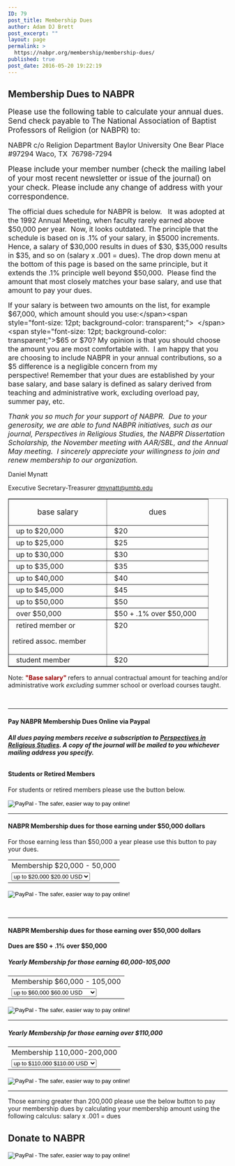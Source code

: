 ```yaml
---
ID: 79
post_title: Membership Dues
author: Adam DJ Brett
post_excerpt: ""
layout: page
permalink: >
  https://nabpr.org/membership/membership-dues/
published: true
post_date: 2016-05-20 19:22:19
---
```

<h2 align="left">Membership Dues to NABPR</h2>

<p align="left"><span style="font-size: 13pt;">Please use the following table to calculate your annual dues. Send check payable to The National Association of Baptist Professors of Religion (or <span style="text-transform: uppercase;">nabpr</span>)
to:</span></p>

<p style="text-align: left;"><span style="font-size: medium;">NABPR
c/o Religion Department
Baylor University
One Bear Place #97294
Waco, TX  76798-7294</span></p>

<p style="text-align: left;"><span style="font-size: 13pt;">Please include your member number (check the mailing label of your most recent newsletter or issue of the journal) on your check. Please include any change of address with your correspondence. </span></p>

<span style="font-size: 12pt; background-color: transparent;">The official dues schedule for NABPR is below.   It was adopted at the 1992 Annual Meeting, when faculty rarely earned above $50,000 per year.  Now, it looks outdated. </span><span style="font-size: 12pt; background-color: transparent;">The principle that the schedule is based on is .1% of your salary, in $5000 increments.</span><span style="font-size: 12pt; background-color: transparent;">  </span><span style="font-size: 12pt; background-color: transparent;">Hence, a salary of $30,000 results in dues of
$30, $35,000 results in $35, and so on (salary x .001 = dues). </span><span style="font-size: 12pt; background-color: transparent;">The drop down menu at the bottom of this page is based on the same principle, but it extends the .1% principle well beyond $50,000.</span><span style="font-size: 12pt; background-color: transparent;">  </span><span style="font-size: 12pt; background-color: transparent;">Please find the amount that most closely matches your base salary, and use that amount to pay your dues. </span>

<span style="font-size: 12pt; background-color: transparent;">If your salary is between two amounts on the list, for example $67,000, which amount should you use:</span><span style="font-size: 12pt; background-color: transparent;">  </span><span style="font-size: 12pt; background-color: transparent;">$65 or $70? </span><span style="font-size: 12pt; background-color: transparent;">My opinion is that you should choose the amount you are most comfortable
with.</span><span style="font-size: 12pt; background-color: transparent;">  </span><span style="font-size: 12pt; background-color: transparent;">I am happy that you are choosing to include NABPR in your annual contributions, so a $5 difference is a negligible concern from my perspective! </span><span style="font-size: 12pt; background-color: transparent;">Remember that your dues are established by your base salary, and base salary is defined as salary derived from teaching and administrative work, excluding overload pay, summer pay, etc.</span>

<span style="font-size: 12.0pt;"><i>Thank you so much for your support of NABPR.  Due to your generosity, we are able to fund NABPR initiatives, such as our journal, Perspectives in Religious Studies, the NABPR Dissertation Scholarship, the November meeting with AAR/SBL, and the Annual May meeting.  I sincerely appreciate your willingness to join and renew membership to our organization.</i></span>

<p style="text-align: left;">Daniel Mynatt</p>

<p style="text-align: left;">Executive Secretary-Treasurer
<span style="font-size: 10pt; background-color: transparent;"><a href="mailto:dmynatt@umhb.edu">dmynatt@umhb.edu</a></span><span style="font-size: 10pt; background-color: transparent;"> </span></p>

<div align="center">
<table border="1" cellspacing="0" cellpadding="0">
<tbody>
<tr>
<td valign="top" width="208">
<p style="text-align: center;" align="center"><span style="font-size: 13pt;">base salary</span></p>
</td>
<td valign="top" width="216">
<p style="text-align: center;" align="center"><span style="font-size: 13pt;">dues</span></p>
</td>
</tr>
<tr>
<td valign="top" width="208">  up to $20,000</td>
<td valign="top" width="216">  $20</td>
</tr>
<tr>
<td valign="top" width="208">  up to $25,000</td>
<td valign="top" width="216">  $25</td>
</tr>
<tr>
<td valign="top" width="208">  up to $30,000</td>
<td valign="top" width="216">  $30</td>
</tr>
<tr>
<td valign="top" width="208">  up to $35,000</td>
<td valign="top" width="216">  $35</td>
</tr>
<tr>
<td valign="top" width="208">  up to $40,000</td>
<td valign="top" width="216">  $40</td>
</tr>
<tr>
<td valign="top" width="208">  up to $45,000</td>
<td valign="top" width="216">  $45</td>
</tr>
<tr>
<td valign="top" width="208">  up to $50,000</td>
<td valign="top" width="216">  $50</td>
</tr>
<tr>
<td valign="top" width="208">  over $50,000</td>
<td valign="top" width="216">  $50 + .1% over $50,000</td>
</tr>
<tr>
<td valign="top" width="208">  retired member or

retired assoc. member</td>
<td valign="top" width="216">  $20</td>
</tr>
<tr>
<td valign="top" width="208">  student member</td>
<td valign="top" width="216">  $20</td>
</tr>
</tbody>
</table>
</div>

<p style="text-align: left;">Note:
<b> <span style="color: #990000;"> "Base salary" </span></b>refers to annual contractual amount for teaching and/or administrative work <i>excluding</i> summer school or overload courses taught.</p>

&nbsp;

<hr />

<h4>Pay NABPR Membership Dues Online via Paypal</h4>

<h6><em><strong>All dues paying members receive a subscription to <a href="https://nabpr.org/publications/">Perspectives in Religious Studies</a>. A copy of the journal will be mailed to you whichever mailing address you specify. </strong></em></h6>

<h4>Students or Retired Members</h4>

For students or retired members please use the button below.

<form action="https://www.paypal.com/cgi-bin/webscr" method="post" target="_top"><input name="cmd" type="hidden" value="_s-xclick" />
<input name="hosted_button_id" type="hidden" value="73WLS7VQHSZFQ" />
<input alt="PayPal - The safer, easier way to pay online!" name="submit" src="https://www.paypalobjects.com/en_US/i/btn/btn_buynowCC_LG.gif" type="image" />
<img src="https://www.paypalobjects.com/en_US/i/scr/pixel.gif" alt="" width="1" height="1" border="0" /></form>

<hr />

<h4>NABPR Membership dues for those earning under $50,000 dollars</h4>

For those earning less than $50,000 a year please use this button to pay your dues.

<form action="https://www.paypal.com/cgi-bin/webscr" method="post" target="_top"><input name="cmd" type="hidden" value="_s-xclick" />
<input name="hosted_button_id" type="hidden" value="AD6VVX5XYD8MC" />
<table>
<tbody>
<tr>
<td><input name="on0" type="hidden" value="Membership 20,000 - 50,000" />Membership $20,000 - 50,000</td>
</tr>
<tr>
<td><select name="os0">
<option value="up to $20,000">up to $20,000 $20.00 USD</option>
<option value="up to $25,000">up to $25,000 $25.00 USD</option>
<option value="up to $30,000">up to $30,000 $30.00 USD</option>
<option value="up to $35,000">up to $35,000 $35.00 USD</option>
<option value="up to $40,000">up to $40,000 $40.00 USD</option>
<option value="up to $45,000">up to $45,000 $45.00 USD</option>
<option value="up to $50,000">up to $50,000 $50.00 USD</option>
<option value="up to $55,000">up to $55,000 $55.00 USD</option>
</select></td>
</tr>
</tbody>
</table>
<input name="currency_code" type="hidden" value="USD" />
<input alt="PayPal - The safer, easier way to pay online!" name="submit" src="https://www.paypalobjects.com/en_US/i/btn/btn_buynowCC_LG.gif" type="image" />
<img src="https://www.paypalobjects.com/en_US/i/scr/pixel.gif" alt="" width="1" height="1" border="0" />

</form>

<form action="https://www.paypal.com/cgi-bin/webscr" method="post" target="_top"><input name="cmd" type="hidden" value="_s-xclick" /></form>

&nbsp;

<hr />

<h4>NABPR Membership dues for those earning over $50,000 dollars</h4>

<strong>Dues are $50 + .1% over $50,000</strong>

<h5>Yearly Membership for those earning 60,000-105,000</h5>

<form action="https://www.paypal.com/cgi-bin/webscr" method="post" target="_top"><input name="cmd" type="hidden" value="_s-xclick" />
<input name="hosted_button_id" type="hidden" value="3DXVE8GDM3H86" />
<table>
<tbody>
<tr>
<td><input name="on0" type="hidden" value="Membership 60,000 - 105,000" />Membership $60,000 - 105,000</td>
</tr>
<tr>
<td><select name="os0">
<option value="up to $60,000">up to $60,000 $60.00 USD</option>
<option value="up to $65,000">up to $65,000 $65.00 USD</option>
<option value="up to $70,000">up to $70,000 $70.00 USD</option>
<option value="up to $75,000">up to $75,000 $75.00 USD</option>
<option value="up to $80,000">up to $80,000 $80.00 USD</option>
<option value="up to $85,000">up to $85,000 $85.00 USD</option>
<option value="up to $90,000">up to $90,000 $90.00 USD</option>
<option value="up to $95,000">up to $95,000 $95.00 USD</option>
<option value="up to $100,000">up to $100,000 $100.00 USD</option>
<option value="up to $105,000">up to $105,000 $105.00 USD</option>
</select></td>
</tr>
</tbody>
</table>
<input name="currency_code" type="hidden" value="USD" />
<input alt="PayPal - The safer, easier way to pay online!" name="submit" src="https://www.paypalobjects.com/en_US/i/btn/btn_buynowCC_LG.gif" type="image" />
<img src="https://www.paypalobjects.com/en_US/i/scr/pixel.gif" alt="" width="1" height="1" border="0" />

</form>

<hr />

<h5>Yearly Membership for those earning over $110,000</h5>

<form action="https://www.paypal.com/cgi-bin/webscr" method="post" target="_top"><input name="cmd" type="hidden" value="_s-xclick" />
<input name="hosted_button_id" type="hidden" value="XZADNWPH8TB7E" />
<table>
<tbody>
<tr>
<td><input name="on0" type="hidden" value="Membership 110,000-200,000" />Membership 110,000-200,000</td>
</tr>
<tr>
<td><select name="os0">
<option value="up to $110,000">up to $110,000 $110.00 USD</option>
<option value="up to $120,000">up to $120,000 $120.00 USD</option>
<option value="up to $130,000">up to $130,000 $130.00 USD</option>
<option value="up to $140,000">up to $140,000 $140.00 USD</option>
<option value="up to $150,000">up to $150,000 $150.00 USD</option>
<option value="up to $160,000">up to $160,000 $160.00 USD</option>
<option value="up to $170,000">up to $170,000 $170.00 USD</option>
<option value="up to $180,00">up to $180,00 $180.00 USD</option>
<option value="up to $190,000">up to $190,000 $190.00 USD</option>
<option value="up to $200,00">up to $200,00 $200.00 USD</option>
</select></td>
</tr>
</tbody>
</table>
<input name="currency_code" type="hidden" value="USD" />
<input alt="PayPal - The safer, easier way to pay online!" name="submit" src="https://www.paypalobjects.com/en_US/i/btn/btn_buynowCC_LG.gif" type="image" />
<img src="https://www.paypalobjects.com/en_US/i/scr/pixel.gif" alt="" width="1" height="1" border="0" />

</form>

<hr />

Those earning greater than 200,000 please use the below button to pay your membership dues by calculating your membership amount using the following calculus: salary x .001 = dues

<h2>Donate to NABPR</h2>

<form action="https://www.paypal.com/cgi-bin/webscr" method="post" target="_top"><input name="cmd" type="hidden" value="_s-xclick" />
<input name="hosted_button_id" type="hidden" value="584T5VJ4FRJUW" />
<input alt="PayPal - The safer, easier way to pay online!" name="submit" src="https://www.paypalobjects.com/en_US/i/btn/btn_donateCC_LG.gif" type="image" />
<img src="https://www.paypalobjects.com/en_US/i/scr/pixel.gif" alt="" width="1" height="1" border="0" /></form>

&nbsp;

&nbsp;